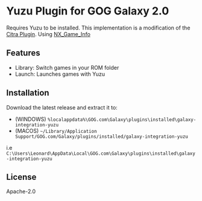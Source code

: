 # Yuzu Plugin for GOG Galaxy 2.0

Requires Yuzu to be installed. This implementation is a modification of the [Citra Plugin](https://github.com/j-selby/galaxy-integration-citra). Using [NX_Game_Info](https://github.com/garoxas/NX_Game_Info)

## Features

* Library: Switch games in your ROM folder
* Launch: Launches games with Yuzu

## Installation

Download the latest release and extract it to:
- (WINDOWS) `%localappdata%\GOG.com\Galaxy\plugins\installed\galaxy-integration-yuzu`
- (MACOS) `~/Library/Application Support/GOG.com/Galaxy/plugins/installed/galaxy-integration-yuzu`

i.e 
`C:\Users\Leonard\AppData\Local\GOG.com\Galaxy\plugins\installed\galaxy-integration-yuzu`

## License

Apache-2.0
